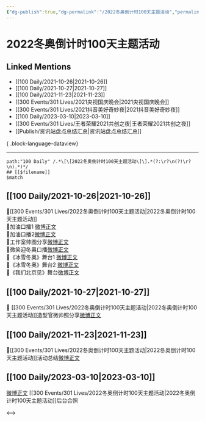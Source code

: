 ```yaml
---
{"dg-publish":true,"dg-permalink":"/2022冬奥倒计时100天主题活动","permalink":"/2022冬奥倒计时100天主题活动/","created":"2022-12-23T11:17:17.000+08:00","updated":"2023-04-10T16:09:00.000+08:00"}
---
```


# 2022冬奥倒计时100天主题活动

## Linked Mentions
- [[100 Daily/2021-10-26\|2021-10-26]]
- [[100 Daily/2021-10-27\|2021-10-27]]
- [[100 Daily/2021-11-23\|2021-11-23]]
- [[300 Events/301 Lives/2021央视国庆晚会\|2021央视国庆晚会]]
- [[300 Events/301 Lives/2021抖音美好奇妙夜\|2021抖音美好奇妙夜]]
- [[100 Daily/2023-03-10\|2023-03-10]]
- [[300 Events/301 Lives/王者荣耀2021共创之夜\|王者荣耀2021共创之夜]]
- [[Publish/资讯站盘点总结汇总\|资讯站盘点总结汇总]]

{ .block-language-dataview}

---

```expander
path:"100 Daily" /.*\[\[2022冬奥倒计时100天主题活动\]\].*(?:\r?\n(?!\r?\n).*)*/
## [[$filename]]
$match
```
## [[100 Daily/2021-10-26\|2021-10-26]]
🌟[[300 Events/301 Lives/2022冬奥倒计时100天主题活动\|2022冬奥倒计时100天主题活动]]  
💫加油口播1 [微博正文](https://m.weibo.cn/6466290670/4696649861960200)  
💫加油口播2[微博正文](https://m.weibo.cn/6466290670/4696660674612778)  
💫工作室帅图分享[微博正文](https://m.weibo.cn/6466290670/4696670560588427)  
💫微笑迎冬奥口播[微博正文](https://m.weibo.cn/6466290670/4696508660976333)  
💫《冰雪冬奥》舞台1 [微博正文](https://m.weibo.cn/6466290670/4696656614525719)  
💫《冰雪冬奥》舞台2 [微博正文](https://m.weibo.cn/6466290670/4696679444386913)  
💫《我们北京见》舞台[微博正文](https://m.weibo.cn/6466290670/4696660594656665)
## [[100 Daily/2021-10-27\|2021-10-27]]
🌟 [[300 Events/301 Lives/2022冬奥倒计时100天主题活动\|2022冬奥倒计时100天主题活动]]造型官微帅照分享[微博正文](https://m.weibo.cn/6466290670/4696843105076764)
## [[100 Daily/2021-11-23\|2021-11-23]]
💫[[300 Events/301 Lives/2022冬奥倒计时100天主题活动\|2022冬奥倒计时100天主题活动]]活动总结[微博正文](https://m.weibo.cn/6466290670/4706820943776545)
## [[100 Daily/2023-03-10\|2023-03-10]]
[微博正文](https://weibo.com/detail/4877816964057156) [[300 Events/301 Lives/2022冬奥倒计时100天主题活动\|2022冬奥倒计时100天主题活动]]后台合照 ​​​

<-->
